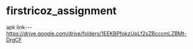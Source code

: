 # firstricoz_assignment
apk link--- https://drive.google.com/drive/folders/1EEKBPfokzUpLf2sZBcccmLZBMt-DrgCF


